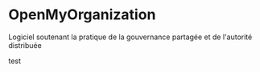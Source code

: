 # OpenMyOrganization
Logiciel soutenant la pratique de la gouvernance partagée et de l'autorité distribuée

test
